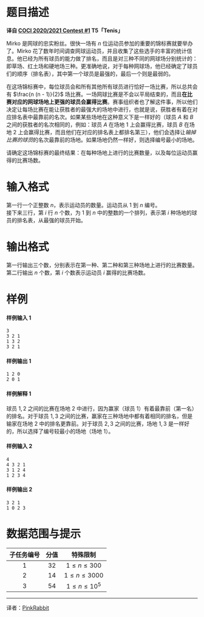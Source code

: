 
# 题目描述

**译自 [COCI 2020/2021 Contest #1](https://hsin.hr/coci/archive/2020_2021/contest1_tasks.pdf) T5「Tenis」**

Mirko 是网球的忠实粉丝。很快一场有 $n$ 位运动员参加的重要的锦标赛就要举办了。Mirko 花了数年时间调查网球运动员，并且收集了这些选手的丰富的统计信息。他已经为所有球员的能力做了排名，而且是对三种不同的网球场分别统计的：即草场、红土场和硬地场三种。更准确地说，对于每种网球场，他已经确定了球员们的顺序（排名表），其中第一个球员是最强的，最后一个则是最弱的。

在这场锦标赛中，每位球员会和所有其他所有球员进行恰好一场比赛，所以总共会有 $\frac{n (n - 1)}{2}$ 场比赛。一场网球比赛是不会以平局结束的，而且**在比赛对应的网球场地上更强的球员会赢得比赛**。赛事组织者也了解这件事，所以他们决定让每场比赛在能让获胜者的最强大的场地中进行，也就是说，获胜者有着在对应排名表中最靠前的名次。如果某些场地在这种意义下是一样好的（球员 $A$ 和 $B$ 之间的获胜者的名次相同的，例如：球员 $A$ 在场地 $1$ 上会赢得比赛，球员 $B$ 在场地 $2$ 上会赢得比赛，而且他们在对应的排名表上都排名第三），他们会选择让*输掉比赛的球员*的名次最靠前的场地。如果场地仍然一样好，则选择编号最小的场地。

请确定这场锦标赛的最终结果：在每种场地上进行的比赛数量，以及每位运动员赢得的比赛场数。

# 输入格式

第一行一个正整数 $n$，表示运动员的数量。运动员从 $1$ 到 $n$ 编号。  
接下来三行，第 $i$ 行 $n$ 个数，为 $1$ 到 $n$ 中的整数的一个排列，表示第 $i$ 种场地的球员的排名表，从最强的球员开始。

# 输出格式

第一行输出三个数，分别表示在第一种、第二种和第三种场地上进行的比赛数量。  
第二行输出 $n$ 个数，第 $i$ 个数表示运动员 $i$ 赢得的比赛场数。

# 样例

#### 样例输入 1

```plain
3
3 2 1
1 3 2
3 2 1
```

#### 样例输出 1

```plain
1 2 0
2 0 1
```

#### 样例解释 1

球员 $1, 2$ 之间的比赛在场地 $2$ 中进行，因为赢家（球员 $1$）有着最靠前（第一名）的排名。对于球员 $1, 3$ 之间的比赛，赢家在三种场地中都有着相同的排名，但是输家在场地 $2$ 中的排名更靠前。对于球员 $2, 3$ 之间的比赛，场地 $1, 3$ 是一样好的，所以选择了编号较最小的场地（场地 $1$）。

#### 样例输入 2

```plain
4
4 3 2 1
3 1 2 4
1 2 3 4
```

#### 样例输出 2

```plain
3 2 1
1 0 2 3
```

# 数据范围与提示

| 子任务编号 | 分值 |       特殊限制       |
| :--------: | :--: | :------------------: |
|    $1$     | $32$ |  $1 \le n \le 300$   |
|    $2$     | $14$ |  $1 \le n \le 3000$  |
|    $3$     | $54$ | $1 \le n \le {10}^5$ |

----

译者：[PinkRabbit](https://loj.ac/user/9437)

